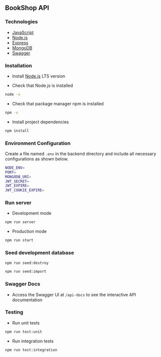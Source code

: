 ## BookShop API

### Technologies

- [JavaScript](https://developer.mozilla.org/en-US/docs/Web/JavaScript)
- [Node.js](https://nodejs.org/en/)
- [Express](https://expressjs.com/)
- [MongoDB](https://www.mongodb.com/)
- [Swagger](https://swagger.io/)

### Installation

- Install [Node.js](https://nodejs.org/en/) LTS version

- Check that Node.js is installed

```bash
node -v
```

- Check that package manager npm is installed

```bash
npm -v
```

- Install project dependencies

```bash
npm install
```

### Environment Configuration

Create a file named `.env` in the backend directory and include all necessary configurations as shown below.

```bash
NODE_ENV=
PORT=
MONGODB_URI=
JWT_SECRET=
JWT_EXPIRE=
JWT_COOKIE_EXPIRE=
```

### Run server

- Development mode

```bash
npm run server
```

- Production mode

```bash
npm run start
```

### Seed development database

```bash
npm run seed:destroy
```

```bash
npm run seed:import
```

### Swagger Docs

- Access the Swagger UI at `/api-docs` to see the interactive API documentation

### Testing

- Run unit tests

```bash
npm run test:unit
```

- Run integration tests

```bash
npm run test:integration
```
